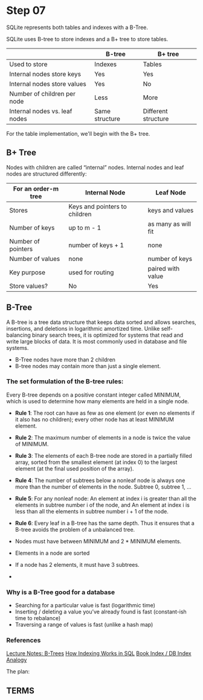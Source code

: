 # Step 07

SQLite represents both tables and indexes with a B-Tree.

SQLite uses B-tree to store indexes and a B+ tree to store tables.

|                              |B-tree         |B+ tree             |
|------------------------------|---------------|--------------------|
|Used to store                 |Indexes        |Tables              |
|Internal nodes store keys     |Yes            |Yes                 |
|Internal nodes store values   |Yes            |No                  |
|Number of children per node   |Less           |More                |
|Internal nodes vs. leaf nodes |Same structure |Different structure |

For the table implementation, we'll begin with the B+ tree.

## B+ Tree

Nodes with children are called “internal” nodes. Internal nodes and leaf nodes are structured differently:

|For an order-m tree|Internal Node                |Leaf Node          |
|-------------------|-----------------------------|-------------------|
|Stores             |Keys and pointers to children|keys and values    |
|Number of keys     |up to m - 1                  |as many as will fit|
|Number of pointers |number of keys + 1           |none               |
|Number of values   |none                         |number of keys     |
|Key purpose        |used for routing             |paired with value  |
|Store values?      |No                           |Yes                |

## B-Tree
A B-tree is a tree data structure that keeps data sorted and allows searches, insertions, and deletions in logarithmic amortized time. Unlike self-balancing binary search trees, it is optimized for systems that read and write large blocks of data. It is most commonly used in database and file systems.

- B-Tree nodes have more than 2 children
- B-tree nodes may contain more than just a single element.

### The set formulation of the B-tree rules: 

Every B-tree depends on a positive constant integer called MINIMUM, which is used to determine how many elements are held in a single node.

- **Rule 1**: The root can have as few as one element (or even no elements if it also has no children); every other node has at least MINIMUM element.

- **Rule 2**: The maximum number of elements in a node is twice the value of MINIMUM.
- **Rule 3**: The elements of each B-tree node are stored in a partially filled array, sorted from the smallest element (at index 0) to the largest element (at the final used position of the array).
- **Rule 4**: The number of subtrees below a nonleaf node is always one more than the number of elements in the node.
Subtree 0, subtree 1, ...
- **Rule 5**: For any nonleaf node:
An element at index i is greater than all the elements in subtree number i of the node, and
An element at index i is less than all the elements in subtree number i + 1 of the node.
- **Rule 6**: Every leaf in a B-tree has the same depth. Thus it ensures that a B-tree avoids  the problem of a unbalanced tree.

- Nodes must have between MINIMUM and 2 * MINIMUM elements.
- Elements in a node are sorted
- If a node has 2 elements, it must have 3 subtrees.
- 

### Why is a B-Tree good for a database
- Searching for a particular value is fast (logarithmic time)
- Inserting / deleting a value you’ve already found is fast (constant-ish time to rebalance)
- Traversing a range of values is fast (unlike a hash map)

### References
[Lecture Notes: B-Trees](https://www.cpp.edu/~ftang/courses/CS241/notes/b-tree.htm)
[How Indexing Works in SQL](https://stackoverflow.com/questions/1108/how-does-database-indexing-work)
[Book Index / DB Index Analogy](https://stackoverflow.com/a/43572540/2259144)

The plan:



## TERMS


